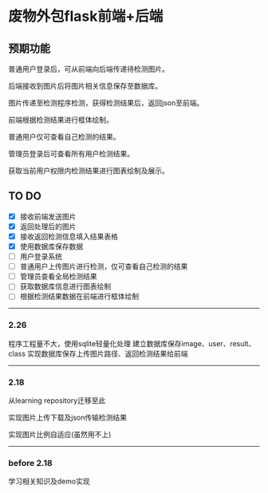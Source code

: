 # 废物外包flask前端+后端

## 预期功能
普通用户登录后，可从前端向后端传递待检测图片。

后端接收到图片后将图片相关信息保存至数据库。

图片传递至检测程序检测，获得检测结果后，返回json至前端。

前端根据检测结果进行框体绘制。

普通用户仅可查看自己检测的结果。

管理员登录后可查看所有用户检测结果。

获取当前用户权限内检测结果进行图表绘制及展示。

## TO DO
- [x] 接收前端发送图片
- [x] 返回处理后的图片
- [x] 接收返回检测信息填入结果表格
- [x] 使用数据库保存数据
- [ ] 用户登录系统
- [ ] 普通用户上传图片进行检测，仅可查看自己检测的结果
- [ ] 管理员查看全局检测结果
- [ ] 获取数据库信息进行图表绘制
- [ ] 根据检测结果数据在前端进行框体绘制

---

### 2.26

程序工程量不大，使用sqlite轻量化处理
建立数据库保存image、user、result、class
实现数据库保存上传图片路径、返回检测结果给前端

---

### 2.18

从learning repository迁移至此

实现图片上传下载及json传输检测结果

实现图片比例自适应(虽然用不上)

---

### before 2.18

学习相关知识及demo实现

